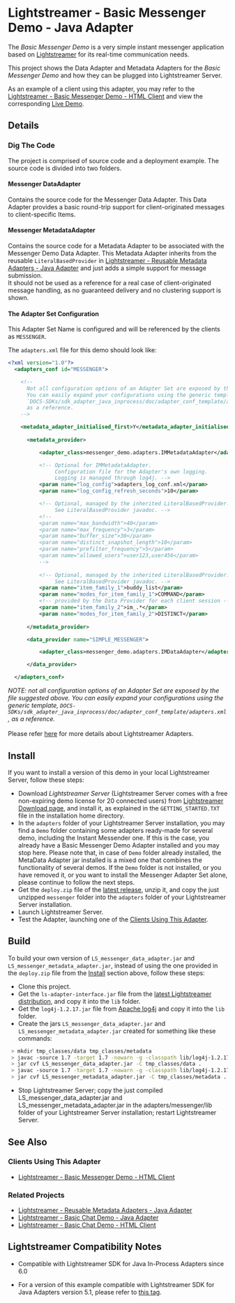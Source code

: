 # Lightstreamer - Basic Messenger Demo - Java Adapter
<!-- START DESCRIPTION lightstreamer-example-messenger-adapter-java -->
The *Basic Messenger Demo* is a very simple instant messenger application based on [Lightstreamer](http://www.lightstreamer.com) for its real-time communication needs.

This project shows the Data Adapter and Metadata Adapters for the *Basic Messenger Demo* and how they can be plugged into Lightstreamer Server.
 
As an example of a client using this adapter, you may refer to the [Lightstreamer - Basic Messenger Demo - HTML Client](https://github.com/Lightstreamer/Lightstreamer-example-Messenger-client-javascript) and view the corresponding [Live Demo](http://demos.lightstreamer.com/MessengerDemo/).
<!-- END DESCRIPTION lightstreamer-example-messenger-adapter-java -->
 
## Details

### Dig The Code
The project is comprised of source code and a deployment example. The source code is divided into two folders.

#### Messenger DataAdapter
Contains the source code for the Messenger Data Adapter. This Data Adapter provides a basic round-trip support for client-originated messages to client-specific Items.

#### Messenger MetadataAdapter
Contains the source code for a Metadata Adapter to be associated with the Messenger Demo Data Adapter. This Metadata Adapter inherits from the reusable `LiteralBasedProvider` in [Lightstreamer - Reusable Metadata Adapters - Java Adapter](https://github.com/Lightstreamer/Lightstreamer-example-ReusableMetadata-adapter-java) and just adds a simple support for message submission.<br>
It should not be used as a reference for a real case of client-originated message handling, as no guaranteed delivery and no clustering support is shown.

#### The Adapter Set Configuration
This Adapter Set Name is configured and will be referenced by the clients as `MESSENGER`.

The `adapters.xml` file for this demo should look like:
```xml      
<?xml version="1.0"?>
  <adapters_conf id="MESSENGER">

    <!--
      Not all configuration options of an Adapter Set are exposed by this file.
      You can easily expand your configurations using the generic template,
      `DOCS-SDKs/sdk_adapter_java_inprocess/doc/adapter_conf_template/adapters.xml`,
      as a reference.
    -->

    <metadata_adapter_initialised_first>Y</metadata_adapter_initialised_first>
  
      <metadata_provider>

          <adapter_class>messenger_demo.adapters.IMMetadataAdapter</adapter_class>

          <!-- Optional for IMMetadataAdapter.
               Configuration file for the Adapter's own logging.
               Logging is managed through log4j. -->
          <param name="log_config">adapters_log_conf.xml</param>
          <param name="log_config_refresh_seconds">10</param>

          <!-- Optional, managed by the inherited LiteralBasedProvider.
               See LiteralBasedProvider javadoc. -->
          <!--
          <param name="max_bandwidth">40</param>
          <param name="max_frequency">3</param>
          <param name="buffer_size">30</param>
          <param name="distinct_snapshot_length">10</param>
          <param name="prefilter_frequency">5</param>
          <param name="allowed_users">user123,user456</param>
          -->
        
          <!-- Optional, managed by the inherited LiteralBasedProvider.
               See LiteralBasedProvider javadoc. -->
          <param name="item_family_1">buddy_list</param>
          <param name="modes_for_item_family_1">COMMAND</param>
          <!-- provided by the Data Provider for each client session -->
          <param name="item_family_2">im_.*</param>
          <param name="modes_for_item_family_2">DISTINCT</param>
        
      </metadata_provider>

      <data_provider name="SIMPLE_MESSENGER">

          <adapter_class>messenger_demo.adapters.IMDataAdapter</adapter_class>

      </data_provider>

  </adapters_conf>
```

<i>NOTE: not all configuration options of an Adapter Set are exposed by the file suggested above. 
You can easily expand your configurations using the generic template, `DOCS-SDKs/sdk_adapter_java_inprocess/doc/adapter_conf_template/adapters.xml`, as a reference.</i><br>
<br>
Please refer [here](https://lightstreamer.com/docs/ls-server/latest/General%20Concepts.pdf) for more details about Lightstreamer Adapters.


## Install
If you want to install a version of this demo in your local Lightstreamer Server, follow these steps:
* Download *Lightstreamer Server* (Lightstreamer Server comes with a free non-expiring demo license for 20 connected users) from [Lightstreamer Download page](http://www.lightstreamer.com/download.htm), and install it, as explained in the `GETTING_STARTED.TXT` file in the installation home directory.
* In the `adapters` folder of your Lightstreamer Server installation, you may find a `Demo` folder containing some adapters ready-made for several demo, including the Instant Messender one. If this is the case, you already have a Basic Messenger Demo Adapter installed and you may stop here. Please note that, in case of `Demo` folder already installed, the MetaData Adapter jar installed is a mixed one that combines the functionality of several demos. If the `Demo` folder is not installed, or you have removed it, or you want to install the Messenger Adapter Set alone, please continue to follow the next steps.
* Get the `deploy.zip` file of the [latest release](https://github.com/Lightstreamer/Lightstreamer-example-Messenger-adapter-java/releases), unzip it, and copy the just unzipped `messenger` folder into the `adapters` folder of your Lightstreamer Server installation.
* Launch Lightstreamer Server.
* Test the Adapter, launching one of the [Clients Using This Adapter](https://github.com/Lightstreamer/Lightstreamer-example-Messenger-adapter-java#clients-using-this-adapter).

## Build
To build your own version of `LS_messenger_data_adapter.jar` and `LS_messenger_metadata_adapter.jar`, instead of using the one provided in the `deploy.zip` file from the [Install](https://github.com/Lightstreamer/Lightstreamer-example-Chat-adapter-java#install) section above, follow these steps:
* Clone this project.
* Get the `ls-adapter-interface.jar` file from the [latest Lightstreamer distribution](http://www.lightstreamer.com/download), and copy it into the `lib` folder.
* Get the `log4j-1.2.17.jar` file from [Apache log4j](https://logging.apache.org/log4j/1.2/) and copy it into the `lib` folder.
* Create the jars `LS_messenger_data_adapter.jar` and `LS_messenger_metadata_adapter.jar` created for something like these commands:
```sh
 > mkdir tmp_classes/data tmp_classes/metadata
 > javac -source 1.7 -target 1.7 -nowarn -g -classpath lib/log4j-1.2.17.jar;lib/ls-adapter-interface.jar -sourcepath src/src_data -d tmp_classes/data src/src_data/messenger_demo/adapters/IMDataAdapter.java
 > jar cvf LS_messenger_data_adapter.jar -C tmp_classes/data .
 > javac -source 1.7 -target 1.7 -nowarn -g -classpath lib/log4j-1.2.17.jar;lib/ls-adapter-interface.jar;LS_messenger_data_adapter.jar -sourcepath src/src_metadata -d tmp_classes/metadata src/src_metadata/messenger_demo/adapters/IMMetadataAdapter.java
 > jar cvf LS_messenger_metadata_adapter.jar -C tmp_classes/metadata .
```
* Stop Lightstreamer Server; copy the just compiled LS_messenger_data_adapter.jar and LS_messenger_metadata_adapter.jar in the adapters/messenger/lib folder of your Lightstreamer Server installation; restart Lightstreamer Server.

## See Also

### Clients Using This Adapter
<!-- START RELATED_ENTRIES -->

* [Lightstreamer - Basic Messenger Demo - HTML Client](https://github.com/Lightstreamer/Lightstreamer-example-Messenger-client-javascript)

<!-- END RELATED_ENTRIES -->

### Related Projects

* [Lightstreamer - Reusable Metadata Adapters - Java Adapter](https://github.com/Lightstreamer/Lightstreamer-example-ReusableMetadata-adapter-java)
* [Lightstreamer - Basic Chat Demo - Java Adapter](https://github.com/Lightstreamer/Lightstreamer-example-Chat-adapter-java)
* [Lightstreamer - Basic Chat Demo - HTML Client](https://github.com/Lightstreamer/Lightstreamer-example-chat-client-javascript)

## Lightstreamer Compatibility Notes

* Compatible with Lightstreamer SDK for Java In-Process Adapters since 6.0
- For a version of this example compatible with Lightstreamer SDK for Java Adapters version 5.1, please refer to [this tag](https://github.com/Lightstreamer/Lightstreamer-example-Messenger-adapter-java/tree/for_Lightstreamer_5.1).
